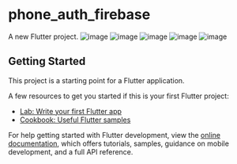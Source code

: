 # phone_auth_firebase

A new Flutter project.
![image](https://user-images.githubusercontent.com/110228652/208486860-5396557c-2a5e-4551-a097-82a547075dca.png)
![image](https://user-images.githubusercontent.com/110228652/208487146-6845375f-93fc-4b2f-b1ef-2560375e3a84.png)
![image](https://user-images.githubusercontent.com/110228652/208487201-374883e9-810b-4afa-8013-a76555150993.png)
![image](https://user-images.githubusercontent.com/110228652/208487369-dfcd8b15-6db0-49b1-9fb4-46328a944cc2.png)
![image](https://user-images.githubusercontent.com/110228652/208488903-173f8f4e-d637-4f2a-b1bc-80b784030417.png)


## Getting Started

This project is a starting point for a Flutter application.

A few resources to get you started if this is your first Flutter project:

- [Lab: Write your first Flutter app](https://docs.flutter.dev/get-started/codelab)
- [Cookbook: Useful Flutter samples](https://docs.flutter.dev/cookbook)

For help getting started with Flutter development, view the
[online documentation](https://docs.flutter.dev/), which offers tutorials,
samples, guidance on mobile development, and a full API reference.
